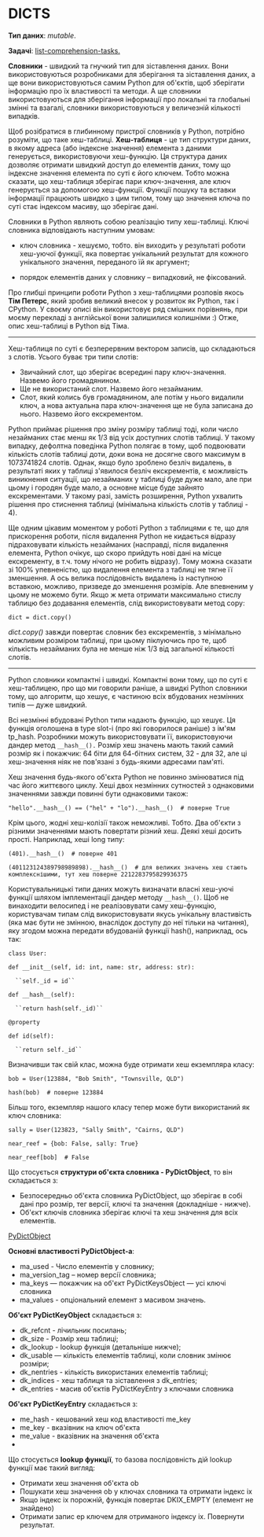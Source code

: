 DICTS
===============

**Тип даних**: *mutable*.

**Задачі**: [list-comprehension-tasks.](https://github.com/stupns/HOME/blob/master/TASKS/COMPREHENSION/COMPREHENSION_READY.py "List comprehension")

**Словники** - швидкий та гнучкий тип для зіставлення даних. Вони використовуються розробниками для зберігання та
зіставлення даних, а ще вони використовуються самим Python для об'єктів, щоб зберігати інформацію про їх властивості
та методи. А ще словники використовуються для зберігання інформації про локальні та глобальні змінні та взагалі,
словники використовуються у величезній кількості випадків.

Щоб розібратися в глибинному пристрої словників у Python, потрібно розуміти, що таке хеш-таблиці. **Хеш-таблиця** - це 
тип структури даних, в якому адреса (або індексне значення) елемента з даними генерується, використовуючи хеш-функцію.
Ця структура даних дозволяє отримати швидкий доступ до елементів даних, тому що індексне значення елемента по суті є
його ключем. Тобто можна сказати, що хеш-таблиця зберігає пари ключ-значення, але ключ генерується за допомогою хеш-функції.
Функції пошуку та вставки інформації працюють швидко з цим типом, тому що значення ключа по суті стає індексом
масиву, що зберігає дані.

Словники в Python являють собою реалізацію типу хеш-таблиці. Ключі словника відповідають наступним умовам:

- ключ словника - хешуємо, тобто. він виходить у результаті роботи хеш-уючої функції, яка повертає унікальний результат для
кожного унікального значення, переданого їй як аргумент;

- порядок елементів даних у словнику – випадковий, не фіксований.

Про глибші принципи роботи Python з хеш-таблицями розповів якось **Тім Петерс**, який зробив великий внесок у розвиток як Python,
так і CPython. У своєму описі він використовує ряд смішних порівнянь, при моєму перекладі з англійської вони залишилися
колишніми :) Отже, опис хеш-таблиці в Python від Тіма.

---

Хеш-таблиця по суті є безперервним вектором записів, що складаються з слотів. Усього буває три типи слотів:

- Звичайний слот, що зберігає всередині пару ключ-значення. Назвемо його громадянином.
- Ще не використаний слот. Назвемо його незайманим.
- Слот, який колись був громадянином, але потім у нього видалили ключ, а нова актуальна пара ключ-значення ще не була
записана до нього. Назвемо його екскрементом.

Python приймає рішення про зміну розміру таблиці тоді, коли число незайманих стає менш як 1/3 від усіх доступних слотів
таблиці. У такому випадку, дефолтна поведінка Python полягає в тому, щоб подвоювати кількість слотів таблиці доти, доки
вона не досягне свого максимум в 1073741824 слотів. Однак, якщо було зроблено безліч видалень, в результаті яких у
таблиці з'явилося безліч екскрементів, є можливість виникнення ситуації, що незайманих у таблиці буде дуже мало, але
при цьому і городян буде мало, а основне місце буде зайнято екскрементами. У такому разі, замість розширення, Python
ухвалить рішення про стиснення таблиці (мінімальна кількість слотів у таблиці - 4).

Ще одним цікавим моментом у роботі Python з таблицями є те, що для прискорення роботи, після видалення Python не
кидається відразу підраховувати кількість незайманих (насправді, після видалення елемента, Python очікує, що скоро
прийдуть нові дані на місце екскременту, в т.ч. тому нічого не робить відразу). Тому можна сказати зі 100% упевненістю,
що видалення елемента з таблиці не тягне її зменшення. А ось велика послідовність видалень із наступною вставкою,
можливо, призведе до зменшення розмірів. Але впевненим у цьому не можемо бути. Якщо ж мета отримати максимально стислу
таблицю без додавання елементів, слід використовувати метод copy:

``dict = dict.copy()``

*dict.copy()* завжди повертає словник без екскрементів, з мінімально можливим розміром таблиці, при цьому піклуючись про
те, щоб кількість незайманих була не менше ніж 1/3 від загальної кількості слотів.

---

Python словники компактні і швидкі. Компактні вони тому, що по суті є хеш-таблицею, про що ми говорили раніше, а швидкі
Python словники тому, що алгоритм, що хешує, є частиною всіх вбудованих незмінних типів — дуже швидкий.

Всі незмінні вбудовані Python типи надають функцію, що хешує. Ця функція оголошена в type slot-і (про які говорилося
раніше) з ім'ям tp_hash. Розробники можуть використовувати її, використовуючи дандер метод ``__hash__().``
Розмір хеш значень мають такий самий розмір як і покажчик: 64 біти для 64-бітних систем, 32 - для 32, але ці хеш-значення
ніяк не пов'язані з будь-якими адресами пам'яті.

Хеш значення будь-якого об'єкта Python не повинно змінюватися під час його життєвого циклу. Хеші двох незмінних 
сутностей з однаковими значеннями завжди повинні бути однаковими також:

``"hello".__hash__() == ("hel" + "lo").__hash__()  # поверне True``

Крім цього, жодні хеш-колізії також неможливі. Тобто. Два об'єкти з різними значеннями мають повертати різний хеш.
Деякі хеші досить прості. Наприклад, хеші long типу:

``(401).__hash__()  # поверне 401``

``(401123124389798989898).__hash__()  # для великих значень хеш стають комплекснішими, тут хеш поверне 2212283795829936375``

Користувальницькі типи даних можуть визначати власні хеш-уючі функції шляхом імплементації дандер методу ``__hash__()``.
Щоб не винаходити велосипед і не реалізовувати саму хеш-функцію, користувачам типам слід використовувати якусь 
унікальну властивість (яка має бути не змінною, внаслідок доступу до неї тільки на читання), яку згодом можна передати
вбудованій функції hash(), наприклад, ось так:

``class User: ``

   ``def __init__(self, id: int, name: str, address: str): ``

      ``self._id = id``

   ``def __hash__(self):`` 

      ``return hash(self._id)``

   ``@property`` 

   ``def id(self):`` 

      ``return self._id``
   
Визначивши так свій клас, можна буде отримати хеш екземпляра класу:

``bob = User(123884, "Bob Smith", "Townsville, QLD") ``

``hash(bob)  # поверне 123884``

Більш того, екземпляр нашого класу тепер може бути використаний як ключ словника:

``sally = User(123823, "Sally Smith", "Cairns, QLD") ``

``near_reef = {bob: False, sally: True} ``

``near_reef[bob]  # False``

Що стосується **структури об'єкта словника - PyDictObject**, то він складається з:

- Безпосередньо об'єкта словника PyDictObject, що зберігає в собі дані про розмір, тег версії, ключі та значення (докладніше - нижче).
- Об'єкт ключів словника зберігає ключі та хеш значення для всіх елементів.

[PyDictObject](https://github.com/stupns/HOME/blob/master/images-git/PyDictObj.png)

**Основні властивості PyDictObject-а**:

- ma_used - Число елементів у словнику;
- ma_version_tag – номер версії словника;
- ma_keys — покажчик на об'єкт PyDictKeysObject — усі ключі словника
- ma_values ​​- опціональний елемент з масивом значень.

**Об'єкт PyDictKeyObject** складається з:

- dk_refcnt - лічильник посилань;
- dk_size - Розмір хеш таблиці;
- dk_lookup - lookup функція (детальніше нижче);
- dk_usable — кількість елементів таблиці, коли словник змінює розміри;
- dk_nentries - кількість використаних елементів таблиці;
- dk_indices - хеш таблиця та зіставлення з dk_entries;
- dk_entries - масив об'єктів PyDictKeyEntry з ключами словника

**Об'єкт PyDictKeyEntry** складається з:

- me_hash - кешований хеш код властивості me_key
- me_key - вказівник на ключ об'єкта
- me_value - вказівник на значення об'єкта
- 
Що стосується **lookup функції**, то базова послідовність дій lookup функції має такий вигляд:

- Отримати хеш значення об'єкта ob
- Пошукати хеш значення ob у ключах словника та отримати індекс ix
- Якщо індекс ix порожній, функція повертає DKIX_EMPTY (елемент не знайдено)
- Отримати запис ep ключем для отриманого індексу ix. Повернути результат.
